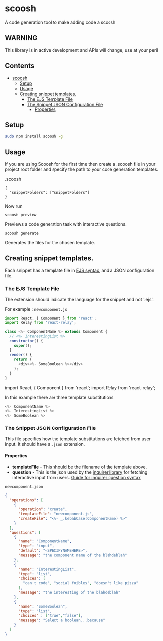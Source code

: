 # scoosh

A code generation tool to make adding code a scoosh

## WARNING

This library is in active development and APIs will change, use at your peril

## Contents

<!-- TOC depthFrom:1 depthTo:6 withLinks:1 updateOnSave:1 orderedList:0 -->

- [scoosh](#scoosh)
	- [Setup](#setup)
	- [Usage](#usage)
	- [Creating snippet templates.](#creating-snippet-templates)
		- [The EJS Template File](#the-ejs-template-file)
		- [The Snippet JSON Configuration File](#the-snippet-json-configuration-file)
			- [Properties](#properties)

<!-- /TOC -->

## Setup

```sh
sudo npm install scoosh -g
```

## Usage

If you are using Scoosh for the first time then create a .scoosh file in your project root folder and specify the path to your code generation templates.

.scoosh

```
{
  "snippetFolders": ["snippetFolders"]
}
```

Now run

```scoosh preview```

Previews a code generation task with interactive questions.

```scoosh generate```

Generates the files for the chosen template.


## Creating snippet templates.

Each snippet has a template file in [EJS syntax](https://github.com/mde/ejs/blob/master/docs/syntax.md), and a JSON configuration file.

### The EJS Template File

The extension should indicate the language for the snippet and not '.ejs'.



For example : `newcomponent.js`
```js
import React, { Component } from 'react';
import Relay from 'react-relay';

class <%- ComponentName %> extends Component {
  // <%- InterestingList %>
  constructor() {
    super();
  }
  render() {
    return (
      <div><%- SomeBoolean %></div>
    );
  }
}
```
import React, { Component } from 'react';
import Relay from 'react-relay';

In this example there are three template substitutions
```js
<%- ComponentName %>
<%- InterestingList %>
<%- SomeBoolean %>
```

### The Snippet JSON Configuration File
This file specifies how the template substitutions are fetched from user input. It should have a `.json` extension.

#### Properties
- **templateFile** - This should be the filename of the template above.
- **question** - This is the json used by the [inquirer library](https://github.com/SBoudrias/Inquirer.js) for fetching interactive input from users.
[Guide for inquirer question syntax](https://github.com/SBoudrias/Inquirer.js#questions)

`newcomponent.json`
```json
{
  "operations": [
    {
      "operation": "create",
      "templateFile": "newcomponent.js",
      "createFile": "<%- _.kebabCase(ComponentName) %>"
    }
  ],
  "questions": [
    {
      "name": "ComponentName",
      "type": "input",
      "default": "<SPECIFYNAMEHERE>",
      "message": "the component name of the blahdeblah"
    },
    {
      "name": "InterestingList",
      "type": "list",
      "choices": [
        "can't code", "social foibles", "doesn't like pizza"
      ],
      "message": "the interesting of the blahdeblah"
    },
    {
      "name": "SomeBoolean",
      "type": "list",
      "choices" : ["true","false"],
      "message": "Select a boolean...because"
    }
  ]
}
```

